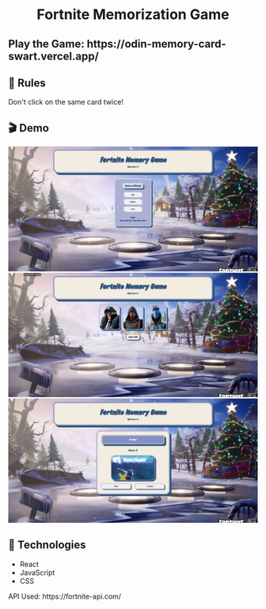 <h1 align="center">Fortnite Memorization Game</h1>
<h2>Play the Game: https://odin-memory-card-swart.vercel.app/ </h2>

<h2>📜 Rules </h2>
<p>Don't click on the same card twice!</p>

<h2>🎬 Demo</h2>
<img src="./MenuDemo.png">
<img src="./GameDemo.png">
<img src="./WinDemo.png">

<h2>💭 Technologies</h2>
<ul>
  <li>React</li>
  <li>JavaScript</li>
  <li>CSS</li>
</ul>

<p>API Used: https://fortnite-api.com/</p>
